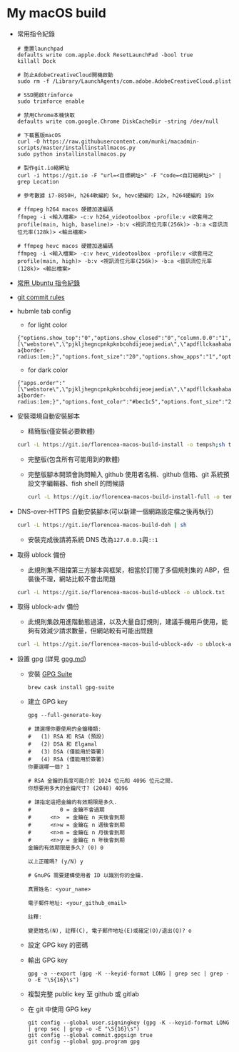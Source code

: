 # My macOS build

- 常用指令紀錄

  ```fish
  # 重置launchpad
  defaults write com.apple.dock ResetLaunchPad -bool true
  killall Dock

  # 防止AdobeCreativeCloud開機啟動
  sudo rm -f /Library/LaunchAgents/com.adobe.AdobeCreativeCloud.plist

  # SSD開啟trimforce
  sudo trimforce enable

  # 禁用Chrome本機快取
  defaults write com.google.Chrome DiskCacheDir -string /dev/null

  # 下載舊版macOS
  curl -O https://raw.githubusercontent.com/munki/macadmin-scripts/master/installinstallmacos.py
  sudo python installinstallmacos.py

  # 製作git.io縮網址
  curl -i https://git.io -F "url=<目標網址>" -F "code=<自訂縮網址>" | grep Location
  ```

  ```fish
  # 參考數據 i7-8850H, h264軟編約 5x, hevc硬編約 12x, h264硬編約 19x

  # ffmpeg h264 macos 硬體加速編碼
  ffmpeg -i <輸入檔案> -c:v h264_videotoolbox -profile:v <欲套用之profile(main, high, baseline)> -b:v <視訊流位元率(256k)> -b:a <音訊流位元率(128k)> <輸出檔案>

  # ffmpeg hevc macos 硬體加速編碼
  ffmpeg -i <輸入檔案> -c:v hevc_videotoolbox -profile:v <欲套用之profile(main, high)> -b:v <視訊流位元率(256k)> -b:a <音訊流位元率(128k)> <輸出檔案>
  ```

- [常用 Ubuntu 指令紀錄](ubuntu-1804-cmd.md)

- [git commit rules](git-commit-rules.md)

- hubmle tab config

  - for light color

  ```text
  {"options.show_top":"0","options.show_closed":"0","column.0.0":"1","column.1.0":"apps","options.auto_close":"1","open.closed":"true","options.hide_options":"1","options.show_recent":"0","options.shadow_color":"transparent","options.highlight_font_color":"#000","options.show_root":"0","options.show_devices":"0","apps.order":"[\"webstore\",\"pjkljhegncpnkpknbcohdijeoejaedia\",\"apdfllckaahabafndbhieahigkjlhalf\",\"pnhechapfaindjhompbnflcldabbghjo\",\"blpcfgokakmgnkcojhhkbfbldkacnbeo\",\"aohghmighlieiainnegkcijnfilokake\",\"aapocclcgogkmnckokdopfmhonfmgoek\",\"felcaaldnbdncclmgdcncolpebgiejap\"]","options.show_weather":"0","options.highlight_color":"#f1f1f1","options.width":"0.656","options.background_color":"#fafafa","options.font_color":"#333","options.lock":"1","options.css":"#main a{border-radius:1em;}","options.font_size":"20","options.show_apps":"1","options.show_2":"0"}
  ```

  - for dark color

  ```text
  {"apps.order":"[\"webstore\",\"pjkljhegncpnkpknbcohdijeoejaedia\",\"apdfllckaahabafndbhieahigkjlhalf\",\"pnhechapfaindjhompbnflcldabbghjo\",\"blpcfgokakmgnkcojhhkbfbldkacnbeo\",\"aohghmighlieiainnegkcijnfilokake\",\"aapocclcgogkmnckokdopfmhonfmgoek\",\"felcaaldnbdncclmgdcncolpebgiejap\"]","column.0.0":"1","column.1.0":"apps","open.closed":"true","options.auto_close":"1","options.background_color":"#202124","options.css":"#main a{border-radius:1em;}","options.font_color":"#bec1c5","options.font_size":"20","options.hide_options":"1","options.highlight_color":"#333639","options.highlight_font_color":"#eff1f2","options.lock":"1","options.shadow_color":"transparent","options.show_2":"0","options.show_apps":"1","options.show_closed":"0","options.show_devices":"0","options.show_recent":"0","options.show_root":"0","options.show_top":"0","options.show_weather":"0","options.width":"0.656"}
  ```

- 安裝環境自動安裝腳本

  - 精簡版(僅安裝必要軟體)

  ```bash
  curl -L https://git.io/florencea-macos-build-install -o tempsh;sh tempsh
  ```

  - 完整版(包含所有可能用到的軟體)
  - 完整版腳本開頭會詢問輸入 github 使用者名稱、github 信箱、git 系統預設文字編輯器、fish shell 的問候語


    ```bash
    curl -L https://git.io/florencea-macos-build-install-full -o tempsh;sh tempsh
    ```

- DNS-over-HTTPS 自動安裝腳本(可以新建一個網路設定檔之後再執行)

  ```bash
  curl -L https://git.io/florencea-macos-build-doh | sh
  ```

  - 安裝完成後請將系統 DNS 改為`127.0.0.1`與`::1`

- 取得 ublock 備份

  - 此規則集不阻擋第三方腳本與框架，相當於訂閱了多個規則集的 ABP，但裝後不理，網站比較不會出問題

  ```bash
  curl -L https://git.io/florencea-macos-build-ublock -o ublock.txt
  ```

- 取得 ublock-adv 備份

  - 此規則集啟用進階動態過濾，以及大量自訂規則，建議手機用戶使用，能夠有效減少請求數量，但網站較有可能出問題

  ```bash
  curl -L https://git.io/florencea-macos-build-ublock-adv -o ublock-adv.txt
  ```

- 設置 gpg (詳見 [gpg.md](gpg.md))

  - 安裝 [GPG Suite](https://gpgtools.org/)

    ```fish
    brew cask install gpg-suite
    ```

  - 建立 GPG key

    ```fish
    gpg --full-generate-key

    # 請選擇你要使用的金鑰種類:
    #   (1) RSA 和 RSA (預設)
    #   (2) DSA 和 Elgamal
    #   (3) DSA (僅能用於簽署)
    #   (4) RSA (僅能用於簽署)
    你要選哪一個? 1

    # RSA 金鑰的長度可能介於 1024 位元和 4096 位元之間.
    你想要用多大的金鑰尺寸? (2048) 4096

    # 請指定這把金鑰的有效期限是多久.
    #         0 = 金鑰不會過期
    #      <n>  = 金鑰在 n 天後會到期
    #      <n>w = 金鑰在 n 週後會到期
    #      <n>m = 金鑰在 n 月後會到期
    #      <n>y = 金鑰在 n 年後會到期
    金鑰的有效期限是多久? (0) 0

    以上正確嗎? (y/N) y

    # GnuPG 需要建構使用者 ID 以識別你的金鑰.

    真實姓名: <your_name>

    電子郵件地址: <your_github_email>

    註釋:

    變更姓名(N), 註釋(C), 電子郵件地址(E)或確定(O)/退出(Q)? o
    ```

  - 設定 GPG key 的密碼

  - 輸出 GPG key

    ```fish
    gpg -a --export (gpg -K --keyid-format LONG | grep sec | grep -o -E "\S{16}\s")
    ```

  - 複製完整 public key 至 github 或 gitlab

  - 在 git 中使用 GPG key

    ```fish
    git config --global user.signingkey (gpg -K --keyid-format LONG | grep sec | grep -o -E "\S{16}\s")
    git config --global commit.gpgsign true
    git config --global gpg.program gpg
    ```

